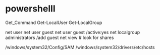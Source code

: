 # powershelll
Get_Command
Get-LocalUser
Get-LocalGroup

net user
net user guest
net user guest /active:yes
net localgroup administrators /add guest
net view # look for shares

/windows/system32/Config/SAM
/windows/system32/drivers/etc/hosts